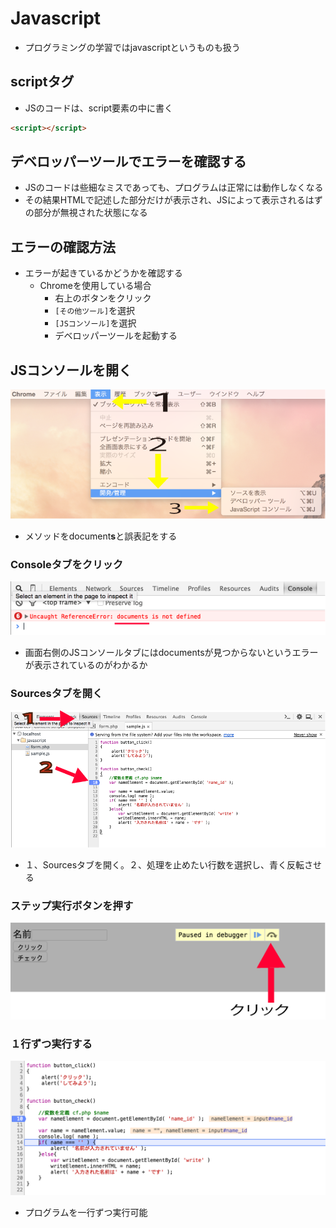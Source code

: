 # Javascript

* プログラミングの学習ではjavascriptというものも扱う

## scriptタグ

* JSのコードは、script要素の中に書く

```html
<script></script>
```

## デベロッパーツールでエラーを確認する

* JSのコードは些細なミスであっても、プログラムは正常には動作しなくなる
* その結果HTMLで記述した部分だけが表示され、JSによって表示されるはずの部分が無視された状態になる

## エラーの確認方法

* エラーが起きているかどうかを確認する
    * Chromeを使用している場合
        * 右上のボタンをクリック
        * `[その他ツール]`を選択
        * `[JSコンソール]`を選択
        * デベロッパーツールを起動する

## JSコンソールを開く

![image](image/javascript_02.png)

* メソッドをdocument**s**と誤表記をする

### Consoleタブをクリック

![image](image/javascript_03.png)

* 画面右側のJSコンソールタブにはdocumentsが見つからないというエラーが表示されているのがわかるか

### Sourcesタブを開く

![image](image/javascript_04.png)

* １、Sourcesタブを開く。２、処理を止めたい行数を選択し、青く反転させる

### ステップ実行ボタンを押す

![image](image/javascript_05.png)

### １行ずつ実行する

![image](image/javascript_06.png)

* プログラムを一行ずつ実行可能
